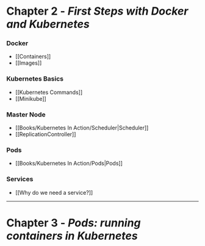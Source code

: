# Chapter 2 - _First Steps with Docker and Kubernetes_
### Docker
- [[Containers]]
- [[Images]]

### Kubernetes Basics
- [[Kubernetes Commands]]
- [[Minikube]]

### Master Node
- [[Books/Kubernetes In Action/Scheduler|Scheduler]]
- [[ReplicationController]]

### Pods
- [[Books/Kubernetes In Action/Pods|Pods]]

### Services
- [[Why do we need a service?]]

---
# Chapter 3 - _Pods: running containers in Kubernetes_



